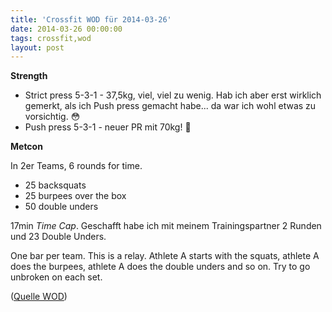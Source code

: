 ```yaml
---
title: 'Crossfit WOD für 2014-03-26'
date: 2014-03-26 00:00:00 
tags: crossfit,wod
layout: post
---
```

**Strength**

* Strict press 5-3-1 - 37,5kg, viel, viel zu wenig. Hab ich aber erst wirklich gemerkt, als ich Push press gemacht habe... da war ich wohl etwas zu vorsichtig. :flushed:
* Push press 5-3-1 - neuer PR mit 70kg! :metal:

**Metcon**

In 2er Teams, 6 rounds for time.

* 25 backsquats
* 25 burpees over the box
* 50 double unders

17min *Time Cap*. Geschafft habe ich mit meinem Trainingspartner 2 Runden und 23 Double Unders.

One bar per team. This is a relay. Athlete A starts with the squats, athlete A does the burpees, athlete A does the double unders and so on. Try to go unbroken on each set.

([Quelle WOD][0])

[0]: http://www.crossfithh.de/1/post/2014/03/workout-wednesday10.html

